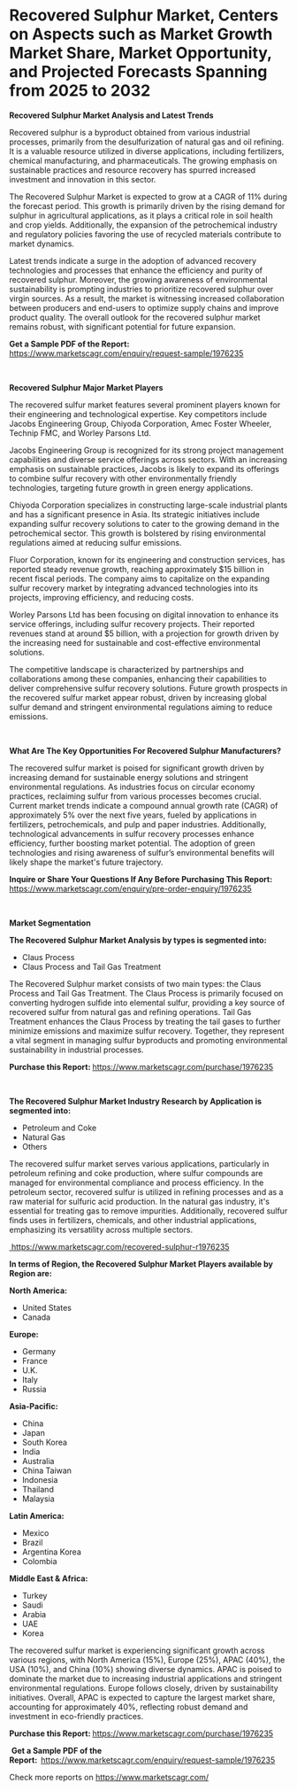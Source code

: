<p><h1>Recovered Sulphur Market, Centers on Aspects such as Market Growth Market Share, Market Opportunity, and Projected Forecasts Spanning from 2025 to 2032</h1></p><p><strong>Recovered Sulphur Market Analysis and Latest Trends</strong></p>
<p><p>Recovered sulphur is a byproduct obtained from various industrial processes, primarily from the desulfurization of natural gas and oil refining. It is a valuable resource utilized in diverse applications, including fertilizers, chemical manufacturing, and pharmaceuticals. The growing emphasis on sustainable practices and resource recovery has spurred increased investment and innovation in this sector.</p><p>The Recovered Sulphur Market is expected to grow at a CAGR of 11% during the forecast period. This growth is primarily driven by the rising demand for sulphur in agricultural applications, as it plays a critical role in soil health and crop yields. Additionally, the expansion of the petrochemical industry and regulatory policies favoring the use of recycled materials contribute to market dynamics.</p><p>Latest trends indicate a surge in the adoption of advanced recovery technologies and processes that enhance the efficiency and purity of recovered sulphur. Moreover, the growing awareness of environmental sustainability is prompting industries to prioritize recovered sulphur over virgin sources. As a result, the market is witnessing increased collaboration between producers and end-users to optimize supply chains and improve product quality. The overall outlook for the recovered sulphur market remains robust, with significant potential for future expansion.</p></p>
<p><strong>Get a Sample PDF of the Report:&nbsp;</strong> <a href="https://www.marketscagr.com/enquiry/request-sample/1976235?utm_campaign=3555&utm_medium=2&utm_source=Github&utm_content=ia&utm_term=28032025&utm_id=recovered-sulphur">https://www.marketscagr.com/enquiry/request-sample/1976235</a></p>
<p>&nbsp;</p>
<p><strong>Recovered Sulphur Major Market Players</strong></p>
<p><p>The recovered sulfur market features several prominent players known for their engineering and technological expertise. Key competitors include Jacobs Engineering Group, Chiyoda Corporation, Amec Foster Wheeler, Technip FMC, and Worley Parsons Ltd. </p><p>Jacobs Engineering Group is recognized for its strong project management capabilities and diverse service offerings across sectors. With an increasing emphasis on sustainable practices, Jacobs is likely to expand its offerings to combine sulfur recovery with other environmentally friendly technologies, targeting future growth in green energy applications.</p><p>Chiyoda Corporation specializes in constructing large-scale industrial plants and has a significant presence in Asia. Its strategic initiatives include expanding sulfur recovery solutions to cater to the growing demand in the petrochemical sector. This growth is bolstered by rising environmental regulations aimed at reducing sulfur emissions.</p><p>Fluor Corporation, known for its engineering and construction services, has reported steady revenue growth, reaching approximately $15 billion in recent fiscal periods. The company aims to capitalize on the expanding sulfur recovery market by integrating advanced technologies into its projects, improving efficiency, and reducing costs.</p><p>Worley Parsons Ltd has been focusing on digital innovation to enhance its service offerings, including sulfur recovery projects. Their reported revenues stand at around $5 billion, with a projection for growth driven by the increasing need for sustainable and cost-effective environmental solutions.</p><p>The competitive landscape is characterized by partnerships and collaborations among these companies, enhancing their capabilities to deliver comprehensive sulfur recovery solutions. Future growth prospects in the recovered sulfur market appear robust, driven by increasing global sulfur demand and stringent environmental regulations aiming to reduce emissions.</p></p>
<p>&nbsp;</p>
<p><strong>What Are The Key Opportunities For Recovered Sulphur Manufacturers?</strong></p>
<p><p>The recovered sulfur market is poised for significant growth driven by increasing demand for sustainable energy solutions and stringent environmental regulations. As industries focus on circular economy practices, reclaiming sulfur from various processes becomes crucial. Current market trends indicate a compound annual growth rate (CAGR) of approximately 5% over the next five years, fueled by applications in fertilizers, petrochemicals, and pulp and paper industries. Additionally, technological advancements in sulfur recovery processes enhance efficiency, further boosting market potential. The adoption of green technologies and rising awareness of sulfur’s environmental benefits will likely shape the market's future trajectory.</p></p>
<p><strong>Inquire or Share Your Questions If Any Before Purchasing This Report:</strong> <a href="https://www.marketscagr.com/enquiry/pre-order-enquiry/1976235?utm_campaign=3555&utm_medium=2&utm_source=Github&utm_content=ia&utm_term=28032025&utm_id=recovered-sulphur">https://www.marketscagr.com/enquiry/pre-order-enquiry/1976235</a></p>
<p>&nbsp;</p>
<p><strong>Market Segmentation</strong></p>
<p><strong>The Recovered Sulphur Market Analysis by types is segmented into:</strong></p>
<p><ul><li>Claus Process</li><li>Claus Process and Tail Gas Treatment</li></ul></p>
<p><p>The Recovered Sulphur market consists of two main types: the Claus Process and Tail Gas Treatment. The Claus Process is primarily focused on converting hydrogen sulfide into elemental sulfur, providing a key source of recovered sulfur from natural gas and refining operations. Tail Gas Treatment enhances the Claus Process by treating the tail gases to further minimize emissions and maximize sulfur recovery. Together, they represent a vital segment in managing sulfur byproducts and promoting environmental sustainability in industrial processes.</p></p>
<p><strong>Purchase this Report:&nbsp;</strong><a href="https://www.marketscagr.com/purchase/1976235?utm_campaign=3555&utm_medium=2&utm_source=Github&utm_content=ia&utm_term=28032025&utm_id=recovered-sulphur">https://www.marketscagr.com/purchase/1976235</a></p>
<p>&nbsp;</p>
<p><strong>The Recovered Sulphur Market Industry Research by Application is segmented into:</strong></p>
<p><ul><li>Petroleum and Coke</li><li>Natural Gas</li><li>Others</li></ul></p>
<p><p>The recovered sulfur market serves various applications, particularly in petroleum refining and coke production, where sulfur compounds are managed for environmental compliance and process efficiency. In the petroleum sector, recovered sulfur is utilized in refining processes and as a raw material for sulfuric acid production. In the natural gas industry, it's essential for treating gas to remove impurities. Additionally, recovered sulfur finds uses in fertilizers, chemicals, and other industrial applications, emphasizing its versatility across multiple sectors.</p></p>
<p><a href="https://www.marketscagr.com/recovered-sulphur-r1976235?utm_campaign=3555&utm_medium=2&utm_source=Github&utm_content=ia&utm_term=28032025&utm_id=recovered-sulphur">&nbsp;https://www.marketscagr.com/recovered-sulphur-r1976235</a></p>
<p><strong>In terms of Region, the Recovered Sulphur Market Players available by Region are:</strong></p>
<p>
    <p> <strong> North America: </strong>
        <ul>
            <li>United States</li>
            <li>Canada</li>
        </ul>
        </p> 
    <p> <strong> Europe: </strong>
        <ul>
            <li>Germany</li>
            <li>France</li>
            <li>U.K.</li>
            <li>Italy</li>
            <li>Russia</li>
        </ul>
        </p> 
    <p> <strong> Asia-Pacific: </strong>
        <ul>
            <li>China</li>
            <li>Japan</li>
            <li>South Korea</li>
            <li>India</li>
            <li>Australia</li>
            <li>China Taiwan</li>
            <li>Indonesia</li>
            <li>Thailand</li>
            <li>Malaysia</li>
        </ul>
        </p> 
    <p> <strong> Latin America: </strong>
        <ul>
            <li>Mexico</li>
            <li>Brazil</li>
            <li>Argentina Korea</li>
            <li>Colombia</li>
        </ul>
        </p> 
    <p> <strong> Middle East & Africa: </strong>
        <ul>
            <li>Turkey</li>
            <li>Saudi</li>
            <li>Arabia</li>
            <li>UAE</li>
            <li>Korea</li>
        </ul>
    </p>
    </p>
<p><p>The recovered sulfur market is experiencing significant growth across various regions, with North America (15%), Europe (25%), APAC (40%), the USA (10%), and China (10%) showing diverse dynamics. APAC is poised to dominate the market due to increasing industrial applications and stringent environmental regulations. Europe follows closely, driven by sustainability initiatives. Overall, APAC is expected to capture the largest market share, accounting for approximately 40%, reflecting robust demand and investment in eco-friendly practices.</p></p>
<p><strong>Purchase this Report: </strong><a href="https://www.marketscagr.com/purchase/1976235?utm_campaign=3555&utm_medium=2&utm_source=Github&utm_content=ia&utm_term=28032025&utm_id=recovered-sulphur">https://www.marketscagr.com/purchase/1976235</a></p>
<p>&nbsp;<strong>Get a Sample PDF of the Report:&nbsp;&nbsp;</strong><a href="https://www.marketscagr.com/enquiry/request-sample/1976235?utm_campaign=3555&utm_medium=2&utm_source=Github&utm_content=ia&utm_term=28032025&utm_id=recovered-sulphur">https://www.marketscagr.com/enquiry/request-sample/1976235</a></p>
<p><strong></strong></p>
<p>Check more reports on <a href="https://www.marketscagr.com/?utm_campaign=3555&utm_medium=2&utm_source=Github&utm_content=ia&utm_term=28032025&utm_id=recovered-sulphur">https://www.marketscagr.com/</a></p>